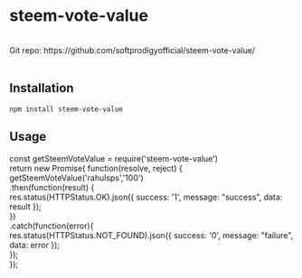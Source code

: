 # steem-vote-value
<br>
Git repo: https://github.com/softprodigyofficial/steem-vote-value/
<br><br>

## Installation

`npm install steem-vote-value`

## Usage

const getSteemVoteValue = require('steem-vote-value') <br>
return new Promise( function(resolve, reject) { <br>
    getSteemVoteValue('rahulsps','100') <br>
    .then(function(result) { <br>
        res.status(HTTPStatus.OK).json({ success: '1', message: "success", data: result }); <br>
    }) <br>
    .catch(function(error){ <br>
        res.status(HTTPStatus.NOT_FOUND).json({ success: '0', message: "failure", data: error }); <br>
    }); <br>
}); <br>
    
